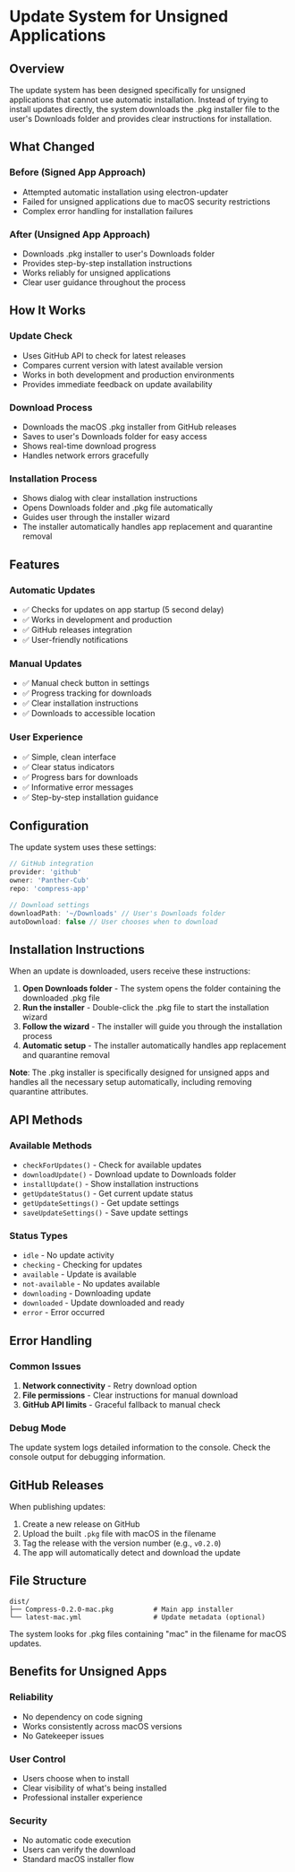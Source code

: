 # Update System for Unsigned Applications

## Overview

The update system has been designed specifically for unsigned applications that cannot use automatic installation. Instead of trying to install updates directly, the system downloads the .pkg installer file to the user's Downloads folder and provides clear instructions for installation.

## What Changed

### Before (Signed App Approach)
- Attempted automatic installation using electron-updater
- Failed for unsigned applications due to macOS security restrictions
- Complex error handling for installation failures

### After (Unsigned App Approach)
- Downloads .pkg installer to user's Downloads folder
- Provides step-by-step installation instructions
- Works reliably for unsigned applications
- Clear user guidance throughout the process

## How It Works

### Update Check
- Uses GitHub API to check for latest releases
- Compares current version with latest available version
- Works in both development and production environments
- Provides immediate feedback on update availability

### Download Process
- Downloads the macOS .pkg installer from GitHub releases
- Saves to user's Downloads folder for easy access
- Shows real-time download progress
- Handles network errors gracefully

### Installation Process
- Shows dialog with clear installation instructions
- Opens Downloads folder and .pkg file automatically
- Guides user through the installer wizard
- The installer automatically handles app replacement and quarantine removal

## Features

### Automatic Updates
- ✅ Checks for updates on app startup (5 second delay)
- ✅ Works in development and production
- ✅ GitHub releases integration
- ✅ User-friendly notifications

### Manual Updates
- ✅ Manual check button in settings
- ✅ Progress tracking for downloads
- ✅ Clear installation instructions
- ✅ Downloads to accessible location

### User Experience
- ✅ Simple, clean interface
- ✅ Clear status indicators
- ✅ Progress bars for downloads
- ✅ Informative error messages
- ✅ Step-by-step installation guidance

## Configuration

The update system uses these settings:

```typescript
// GitHub integration
provider: 'github'
owner: 'Panther-Cub'
repo: 'compress-app'

// Download settings
downloadPath: '~/Downloads' // User's Downloads folder
autoDownload: false // User chooses when to download
```

## Installation Instructions

When an update is downloaded, users receive these instructions:

1. **Open Downloads folder** - The system opens the folder containing the downloaded .pkg file
2. **Run the installer** - Double-click the .pkg file to start the installation wizard
3. **Follow the wizard** - The installer will guide you through the installation process
4. **Automatic setup** - The installer automatically handles app replacement and quarantine removal

**Note**: The .pkg installer is specifically designed for unsigned apps and handles all the necessary setup automatically, including removing quarantine attributes.

## API Methods

### Available Methods
- `checkForUpdates()` - Check for available updates
- `downloadUpdate()` - Download update to Downloads folder
- `installUpdate()` - Show installation instructions
- `getUpdateStatus()` - Get current update status
- `getUpdateSettings()` - Get update settings
- `saveUpdateSettings()` - Save update settings

### Status Types
- `idle` - No update activity
- `checking` - Checking for updates
- `available` - Update is available
- `not-available` - No updates available
- `downloading` - Downloading update
- `downloaded` - Update downloaded and ready
- `error` - Error occurred

## Error Handling

### Common Issues
1. **Network connectivity** - Retry download option
2. **File permissions** - Clear instructions for manual download
3. **GitHub API limits** - Graceful fallback to manual check

### Debug Mode

The update system logs detailed information to the console. Check the console output for debugging information.

## GitHub Releases

When publishing updates:

1. Create a new release on GitHub
2. Upload the built `.pkg` file with macOS in the filename
3. Tag the release with the version number (e.g., `v0.2.0`)
4. The app will automatically detect and download the update

## File Structure

```
dist/
├── Compress-0.2.0-mac.pkg          # Main app installer
└── latest-mac.yml                  # Update metadata (optional)
```

The system looks for .pkg files containing "mac" in the filename for macOS updates.

## Benefits for Unsigned Apps

### Reliability
- No dependency on code signing
- Works consistently across macOS versions
- No Gatekeeper issues

### User Control
- Users choose when to install
- Clear visibility of what's being installed
- Professional installer experience

### Security
- No automatic code execution
- Users can verify the download
- Standard macOS installer flow
